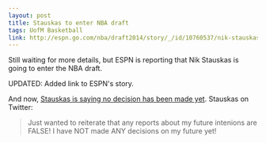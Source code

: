 ```yaml
---
layout: post
title: Stauskas to enter NBA draft
tags: UofM Basketball
link: http://espn.go.com/nba/draft2014/story/_/id/10760537/nik-stauskas-michigan-wolverines-enter-nba-draft-per-source
---
```


Still waiting for more details, but ESPN is reporting that Nik Stauskas is going to enter the NBA draft.

UPDATED: Added link to ESPN's story.

And now, [Stauskas is saying no decision has been made yet](http://www.mlive.com/wolverines/index.ssf/2014/04/nik_stauskas_rebuts_reports_of.html). Stauskas on Twitter:

> Just wanted to reiterate that any reports about my future intenions are FALSE! I have NOT made ANY decisions on my future yet!

